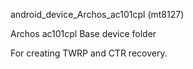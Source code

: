android_device_Archos_ac101cpl (mt8127)

Archos ac101cpl Base device folder

For creating TWRP and CTR recovery.
